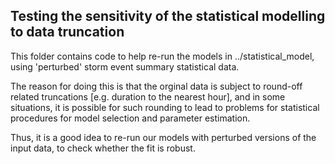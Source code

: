 Testing the sensitivity of the statistical modelling to data truncation
-----------------------------------------------------------------------

This folder contains code to help re-run the models in ../statistical_model,
using 'perturbed' storm event summary statistical data. 

The reason for doing this is that the orginal data is subject to round-off
related truncations [e.g.  duration to the nearest hour], and in some
situations, it is possible for such rounding to lead to problems for statistical
procedures for model selection and parameter estimation.

Thus, it is a good idea to re-run our models with perturbed versions of the
input data, to check whether the fit is robust.

